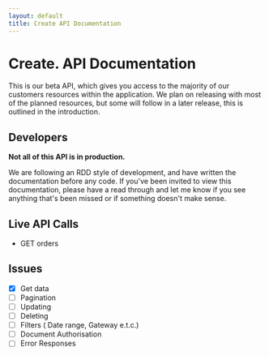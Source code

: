 ```yaml
---
layout: default
title: Create API Documentation
---
```


# Create. API Documentation

This is our beta API, which gives you access to the majority of our customers resources within the application. We plan on releasing with most of the planned resources, but some will follow in a later release, this is outlined in the introduction.

## Developers

**Not all of this API is in production.**

We are following an RDD style of development, and have written the documentation before any code. If you've been invited to view this documentation, please have a read through and let me know if you see anything that's been missed or if something doesn't make sense.


## Live API Calls
* GET orders


## Issues
- [x] Get data
- [ ] Pagination
- [ ] Updating
- [ ] Deleting
- [ ] Filters ( Date range, Gateway e.t.c.)
- [ ] Document Authorisation
- [ ] Error Responses
